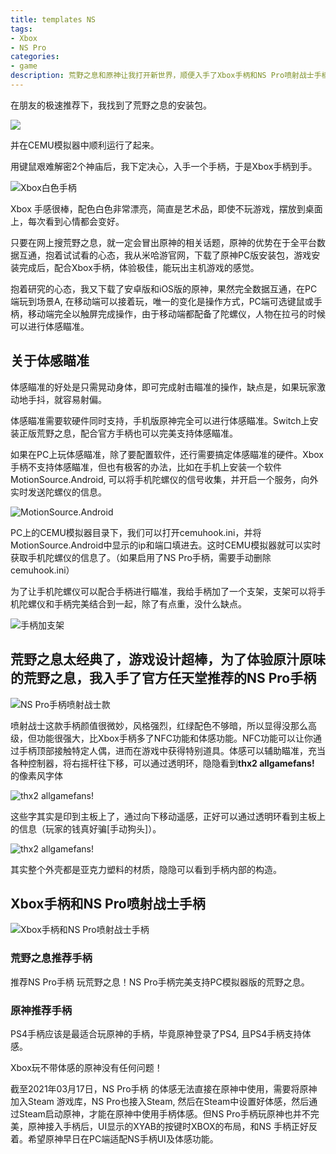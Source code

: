 ```yaml
---
title: templates NS
tags: 
- Xbox
- NS Pro
categories:
- game
description: 荒野之息和原神让我打开新世界，顺便入手了Xbox手柄和NS Pro喷射战士手柄
---
```




在朋友的极速推荐下，我找到了荒野之息的安装包。

![](https://cdn.fangyuanxiaozhan.com/assets/1615986494538bkaThkRp.png)

并在CEMU模拟器中顺利运行了起来。


用键鼠艰难解密2个神庙后，我下定决心，入手一个手柄，于是Xbox手柄到手。


![Xbox白色手柄](https://cdn.fangyuanxiaozhan.com/assets/16159864988473KN80zfz.jpeg)

Xbox 手感很棒，配色白色非常漂亮，简直是艺术品，即使不玩游戏，摆放到桌面上，每次看到心情都会变好。


只要在网上搜荒野之息，就一定会冒出原神的相关话题，原神的优势在于全平台数据互通，抱着试试看的心态，我从米哈游官网，下载了原神PC版安装包，游戏安装完成后，配合Xbox手柄，体验极佳，能玩出主机游戏的感觉。

抱着研究的心态，我又下载了安卓版和iOS版的原神，果然完全数据互通，在PC端玩到场景A, 在移动端可以接着玩，唯一的变化是操作方式，PC端可选键鼠或手柄，移动端完全以触屏完成操作，由于移动端都配备了陀螺仪，人物在拉弓的时候可以进行体感瞄准。

## 关于体感瞄准

体感瞄准的好处是只需晃动身体，即可完成射击瞄准的操作，缺点是，如果玩家激动地手抖，就容易射偏。

体感瞄准需要软硬件同时支持，手机版原神完全可以进行体感瞄准。Switch上安装正版荒野之息，配合官方手柄也可以完美支持体感瞄准。

如果在PC上玩体感瞄准，除了要配置软件，还行需要搞定体感瞄准的硬件。Xbox手柄不支持体感瞄准，但也有极客的办法，比如在手机上安装一个软件 MotionSource.Android, 可以将手机陀螺仪的信号收集，并开启一个服务，向外实时发送陀螺仪的信息。

![MotionSource.Android](https://cdn.fangyuanxiaozhan.com/assets/1615986506078PRWpspPm.jpeg)

PC上的CEMU模拟器目录下，我们可以打开cemuhook.ini，并将MotionSource.Android中显示的ip和端口填进去。这时CEMU模拟器就可以实时获取手机陀螺仪的信息了。（如果启用了NS Pro手柄，需要手动删除cemuhook.ini）

为了让手机陀螺仪可以配合手柄进行瞄准，我给手柄加了一个支架，支架可以将手机陀螺仪和手柄完美结合到一起，除了有点重，没什么缺点。

![手柄加支架](https://cdn.fangyuanxiaozhan.com/assets/1615986509166YTpzbiCe.jpeg)

## 荒野之息太经典了，游戏设计超棒，为了体验原汁原味的荒野之息，我入手了官方任天堂推荐的NS Pro手柄


![NS Pro手柄喷射战士款](https://cdn.fangyuanxiaozhan.com/assets/1615986513148xcXWfcjT.jpeg)

喷射战士这款手柄颜值很微妙，风格强烈，红绿配色不够暗，所以显得没那么高级，但功能很强大，比Xbox手柄多了NFC功能和体感功能。NFC功能可以让你通过手柄顶部接触特定人偶，进而在游戏中获得特别道具。体感可以辅助瞄准，充当各种控制器，将右摇杆往下移，可以通过透明环，隐隐看到**thx2 allgamefans!** 的像素风字体

![thx2 allgamefans!](https://cdn.fangyuanxiaozhan.com/assets/1615986516764STHk4ryn.jpeg)

这些字其实是印到主板上了，通过向下移动遥感，正好可以通过透明环看到主板上的信息（玩家的钱真好骗[手动狗头]）。

![thx2 allgamefans!](https://cdn.fangyuanxiaozhan.com/assets/1615986519843bxr1BJyD.jpeg)

其实整个外壳都是亚克力塑料的材质，隐隐可以看到手柄内部的构造。


## Xbox手柄和NS Pro喷射战士手柄


![Xbox手柄和NS Pro喷射战士手柄](https://cdn.fangyuanxiaozhan.com/assets/1615986522853biAmz5ym.jpeg)

### 荒野之息推荐手柄

推荐NS Pro手柄 玩荒野之息！NS Pro手柄完美支持PC模拟器版的荒野之息。


### 原神推荐手柄

PS4手柄应该是最适合玩原神的手柄，毕竟原神登录了PS4, 且PS4手柄支持体感。

Xbox玩不带体感的原神没有任何问题！

截至2021年03月17日，NS Pro手柄  的体感无法直接在原神中使用，需要将原神加入Steam 游戏库，NS Pro也接入Steam, 然后在Steam中设置好体感，然后通过Steam启动原神，才能在原神中使用手柄体感。但NS Pro手柄玩原神也并不完美，原神接入手柄后，UI显示的XYAB的按键时XBOX的布局，和NS 手柄正好反着。希望原神早日在PC端适配NS手柄UI及体感功能。
